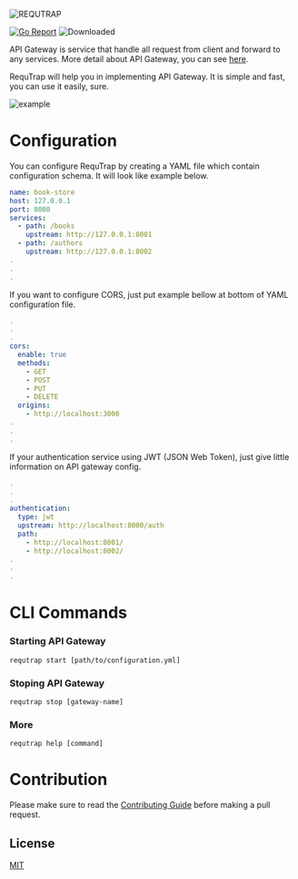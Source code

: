 ![REQUTRAP](./docs/assets/images/banner.png)

[![Go Report](https://goreportcard.com/badge/github.com/libidev/requtrap.go)](https://goreportcard.com/report/github.com/libidev/requtrap.go)
![Downloaded](https://img.shields.io/github/downloads/libidev/requtrap.go/total)

API Gateway is service that handle all request from client and forward to any services.
More detail about API Gateway, you can see [here](https://www.nginx.com/learn/api-gateway/).

RequTrap will help you in implementing API Gateway. It is simple and fast, you can use it easily, sure.

![example](./docs/assets/images/example.gif)

# Configuration
You can configure RequTrap by creating a YAML file which 
contain configuration schema. It will look like example below.

```yml
name: book-store
host: 127.0.0.1
port: 8080
services:
  - path: /books
    upstream: http://127.0.0.1:8001
  - path: /authors
    upstream: http://127.0.0.1:8002
.
.
.
```

If you want to configure CORS, just put example bellow
at bottom of YAML configuration file.

```yml
.
.
.
cors:
  enable: true
  methods:
    - GET
    - POST
    - PUT
    - DELETE
  origins:
    - http://localhost:3000
.
.
.
```

If your authentication service using JWT (JSON Web Token),
just give little information on API gateway config. 

```yml
.
.
.
authentication:
  type: jwt
  upstream: http://localhost:8000/auth
  path:
    - http://localhost:8001/
    - http://localhost:8002/
.
.
.
```

# CLI Commands
### Starting API Gateway
`requtrap start [path/to/configuration.yml]`

### Stoping API Gateway
`requtrap stop [gateway-name]`

### More
`requtrap help [command]`

# Contribution
Please make sure to read the [Contributing Guide](./CONTRIBUTING.md) before making a pull request.

## License
[MIT](./LICENSE)
